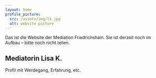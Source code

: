 ```yaml
---
layout: home
profile_picture:
  src: /assets/img/lk.jpg
  alt: website picture
---
```


<p>
  Das ist die Website der Mediation Friedrichshain. Sie ist derzeit noch im Aufbau – bitte noch nicht teilen.
</p>
  
## Mediatorin Lisa K.

Profil mit Werdegang, Erfahrung, etc.


